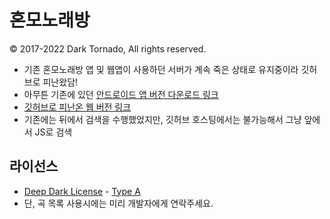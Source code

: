 # 혼모노래방
© 2017-2022 Dark Tornado, All rights reserved.

* 기존 혼모노래방 앱 및 웹앱이 사용하던 서버가 계속 죽은 상태로 유지중이라 깃허브로 피난왔담!
* 아무튼 기존에 있던 [안드로이드 앱 버전 다운로드 링크](https://play.google.com/store/apps/details?id=com.darktornado.animesongnumber)
* [깃허브로 피난온 웹 버전 링크](https://darktornado.github.io/AnimeSongNumber/)
* 기존에는 뒤에서 검색을 수행했었지만, 깃허브 호스팅에서는 불가능해서 그냥 앞에서 JS로 검색

## 라이선스
* [Deep Dark License](https://github.com/DarkTornado/DeepDarkLicense) - [Type A](LICENSE.md)
* 단, 곡 목록 사용시에는 미리 개발자에게 연락주세요.
